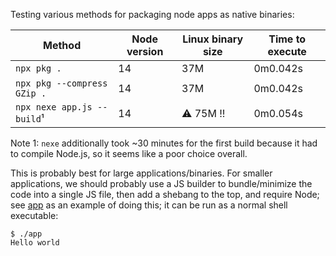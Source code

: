 Testing various methods for packaging node apps as native binaries:

| Method                      | Node version | Linux binary size | Time to execute |
| --------------------------- | ------------ | ----------------- | --------------- |
| `npx pkg .`                 | 14           | 37M               | 0m0.042s        |
| `npx pkg --compress GZip .` | 14           | 37M               | 0m0.042s        |
| `npx nexe app.js --build`¹  | 14           | ⚠ 75M !!          | 0m0.054s        |

Note 1: `nexe` additionally took ~30 minutes for the first build because it had to compile Node.js, so it seems like a poor choice overall.

This is probably best for large applications/binaries. For smaller applications, we should probably use a JS builder to bundle/minimize the code into a single JS file, then add a shebang to the top, and require Node; see [app](app) as an example of doing this; it can be run as a normal shell executable:

```
$ ./app
Hello world
```
